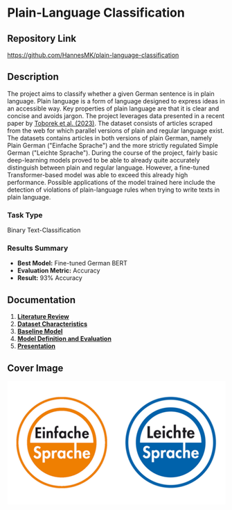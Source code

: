 # Plain-Language Classification

## Repository Link

https://github.com/HannesMK/plain-language-classification

## Description

The project aims to classify whether a given German sentence is in plain language. Plain language is a form of language designed to express ideas in an accessible way. Key properties of plain language are that it is clear and concise and avoids jargon. The project leverages data presented in a recent paper by [Toborek et al. (2023)](https://doi.org/10.48550/arXiv.2209.01106). The dataset consists of articles scraped from the web for which parallel versions of plain and regular language exist. The datasets contains articles in both versions of plain German, namely Plain German ("Einfache Sprache") and the more strictly regulated Simple German ("Leichte Sprache"). During the course of the project, fairly basic deep-learning models proved to be able to already quite accurately distinguish between plain and regular language. However, a fine-tuned Transformer-based model was able to exceed this already high performance. Possible applications of the model trained here include the detection of violations of plain-language rules when trying to write texts in plain language.

### Task Type

Binary Text-Classification

### Results Summary

- **Best Model:** Fine-tuned German BERT
- **Evaluation Metric:** Accuracy
- **Result:** 93% Accuracy

## Documentation

1. [**Literature Review**](0_LiteratureReview/README.md)
2. [**Dataset Characteristics**](1_DatasetCharacteristics/exploratory_data_analysis.ipynb)
3. [**Baseline Model**](2_BaselineModel/baseline_model.ipynb)
4. [**Model Definition and Evaluation**](3_Model/model_definition_evaluation)
5. [**Presentation**](4_Presentation/README.md)

## Cover Image

![Project Cover Image](CoverImage/cover_image.png)